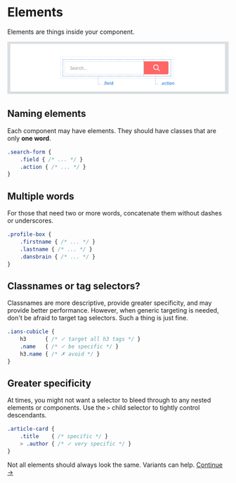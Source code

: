 # Elements

Elements are things inside your component.

![](https://raw.githubusercontent.com/arxpoetica/gs-css-rules/master/img/component-elements.png)

## Naming elements

Each component may have elements. They should have classes that are only **one word**.

```scss
.search-form {
	.field { /* ... */ }
	.action { /* ... */ }
}
```

## Multiple words

For those that need two or more words, concatenate them without dashes or underscores.

```scss
.profile-box {
	.firstname { /* ... */ }
	.lastname { /* ... */ }
	.dansbrain { /* ... */ }
}
```

## Classnames or tag selectors?

Classnames are more descriptive, provide greater specificity, and may provide better performance. However, when generic targeting is needed, don't be afraid to target tag selectors. Such a thing is just fine.

```scss
.ians-cubicle {
	h3      { /* ✓ target all h3 tags */ }
	.name   { /* ✓ be specific */ }
	h3.name { /* ✗ avoid */ }
}
```

## Greater specificity

At times, you might not want a selector to bleed through to any nested elements or components. Use the `>` child selector to tightly control descendants.

```scss
.article-card {
	.title    { /* specific */ }
	> .author { /* ✓ very specific */ }
}
```

Not all elements should always look the same. Variants can help. [Continue →](variants.md)
